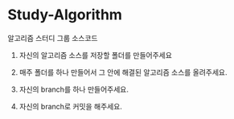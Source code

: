 # Study-Algorithm
알고리즘 스터디 그룹 소스코드 

1. 자신의 알고리즘 소스를 저장할 폴더를 만들어주세요

2. 매주 폴더를 하나 만들어서 그 안에 해결된 알고리즘 소스를 올려주세요.

3. 자신의 branch를 하나 만들어주세요.

4. 자신의 branch로 커밋을 해주세요.
